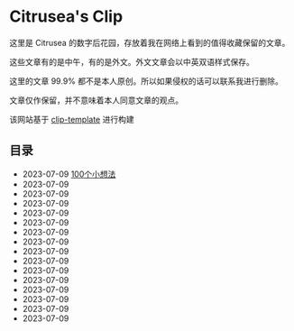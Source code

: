 # Citrusea's Clip
这里是 Citrusea 的数字后花园，存放着我在网络上看到的值得收藏保留的文章。

这些文章有的是中午，有的是外文。外文文章会以中英双语样式保存。

这里的文章 99.9% 都不是本人原创。所以如果侵权的话可以联系我进行删除。

文章仅作保留，并不意味着本人同意文章的观点。

该网站基于 [clip-template](https://github.com/theowenyoung/clip-template) 进行构建

## 目录
- 2023-07-09 [100个小想法](obsidian://open?vault=content&file=2023%2F07%2F03%2F100-Little-Ideas%2Findex)
- 2023-07-09 []()
- 2023-07-09 []()
- 2023-07-09 []()
- 2023-07-09 []()
- 2023-07-09 []()
- 2023-07-09 []()
- 2023-07-09 []()
- 2023-07-09 []()
- 2023-07-09 []()
- 2023-07-09 []()
- 2023-07-09 []()
- 2023-07-09 []()
- 2023-07-09 []()
- 2023-07-09 []()
- 2023-07-09 []()
